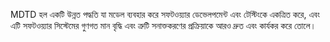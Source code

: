 MDTD হল একটি উন্নত পদ্ধতি যা মডেল ব্যবহার করে সফটওয়্যার ডেভেলপমেন্ট এবং টেস্টিংকে একত্রিত করে, এবং এটি সফটওয়্যার সিস্টেমের গুণগত মান বৃদ্ধি এবং ত্রুটি সনাক্তকরণের প্রক্রিয়াকে আরও দ্রুত এবং কার্যকর করে তোলে।
